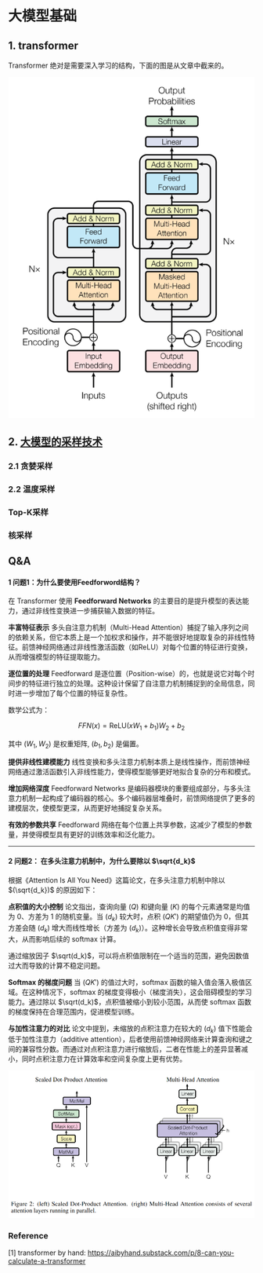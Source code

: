 # 大模型基础

## 1. transformer
Transformer 绝对是需要深入学习的结构，下面的图是从文章中截来的。

![transformer architecture](https://github.com/dazelu19/dazelu19.github.io/blob/main/images/transformer.png)

## 2. [大模型的采样技术](https://nn.labml.ai/zh/)
### 2.1 贪婪采样
### 2.2 温度采样
### Top-K采样
### 核采样

## Q&A
#### 1 问题1：为什么要使用Feedforword结构？
在 Transformer 使用 **Feedforward Networks** 的主要目的是提升模型的表达能力，通过非线性变换进一步捕获输入数据的特征。

**丰富特征表示**
   多头自注意力机制（Multi-Head Attention）捕捉了输入序列之间的依赖关系，但它本质上是一个加权求和操作，并不能很好地提取复杂的非线性特征。前馈神经网络通过非线性激活函数（如ReLU）对每个位置的特征进行变换，从而增强模型的特征提取能力。

**逐位置的处理**
   Feedforward 是逐位置（Position-wise）的，也就是说它对每个时间步的特征进行独立的处理。这种设计保留了自注意力机制捕捉到的全局信息，同时进一步增加了每个位置的特征复杂性。

   数学公式为：
   
   $$FFN(x) = \text{ReLU}(xW_1 + b_1)W_2 + b_2$$
  
   其中 $(W_1, W_2)$ 是权重矩阵, $(b_1, b_2)$ 是偏置。

**提供非线性建模能力**
   线性变换和多头注意力机制本质上是线性操作，而前馈神经网络通过激活函数引入非线性能力，使得模型能够更好地拟合复杂的分布和模式。
   
**增加网络深度**
   Feedforward Networks 是编码器模块的重要组成部分，与多头注意力机制一起构成了编码器的核心。多个编码器层堆叠时，前馈网络提供了更多的建模层次，使模型更深，从而更好地捕捉复杂关系。

**有效的参数共享**
   Feedforward 网络在每个位置上共享参数，这减少了模型的参数量，并使得模型具有更好的训练效率和泛化能力。

---
#### 2 问题2： 在多头注意力机制中，为什么要除以 $\sqrt{d_k}$
根据《Attention Is All You Need》这篇论文，在多头注意力机制中除以 $(\sqrt{d_k})$ 的原因如下：

**点积值的大小控制**
论文指出，查询向量 $(Q)$ 和键向量 $(K)$ 的每个元素通常是均值为 0、方差为 1 的随机变量。当 $(d_k)$ 较大时，点积 $(QK')$ 的期望值仍为 0，但其方差会随 $(d_k)$ 增大而线性增长（方差为 $(d_k)$）。这种增长会导致点积值变得非常大，从而影响后续的 softmax 计算。

通过缩放因子 $\sqrt(d_k)$，可以将点积值限制在一个适当的范围，避免因数值过大而导致的计算不稳定问题。



**Softmax 的梯度问题**
当 $(QK')$ 的值过大时，softmax 函数的输入值会落入极值区域。在这种情况下，softmax 的梯度变得极小（梯度消失），这会阻碍模型的学习能力。通过除以 $\sqrt(d_k)$，点积值被缩小到较小范围，从而使 softmax 函数的梯度保持在合理范围内，促进模型训练。



**与加性注意力的对比**
论文中提到，未缩放的点积注意力在较大的 $(d_k)$ 值下性能会低于加性注意力（additive attention），后者使用前馈神经网络来计算查询和键之间的兼容性分数。而通过对点积注意力进行缩放后，二者在性能上的差异显著减小，同时点积注意力在计算效率和空间复杂度上更有优势。



![](https://github.com/dazelu19/dazelu19.github.io/blob/main/images/multi_head_attention.png)

### Reference
[1] transformer by hand: https://aibyhand.substack.com/p/8-can-you-calculate-a-transformer


